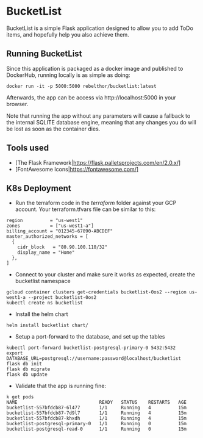 # BucketList

BucketList is a simple Flask application designed to allow you to add ToDo items, and hopefully help you also achieve them.

## Running BucketList

Since this application is packaged as a docker image and published to DockerHub, running locally is as simple as doing:

```shell
docker run -it -p 5000:5000 rebelthor/bucketlist:latest
```

Afterwards, the app can be access via http://localhost:5000 in your browser.

Note that running the app without any parameters will cause a fallback to the internal SQLITE database engine, meaning that any changes you do will be lost as soon as the container dies.

## Tools used
* [The Flask Framework|https://flask.palletsprojects.com/en/2.0.x/]
* [FontAwesome Icons|https://fontawesome.com/]
## K8s Deployment

* Run the terraform code in the _terraform_ folder against your GCP account. Your terraform.tfvars file can be similar to this:
```properties
region          = "us-west1"
zones           = ["us-west1-a"]
billing_account = "012345-67890-ABCDEF"
master_authorized_networks = [
  {
    cidr_block   = "80.90.100.110/32"
    display_name = "Home"
  },
]
```
* Connect to your cluster and make sure it works as expected, create the bucketlist namespace 
```shell
gcloud container clusters get-credentials bucketlist-0os2 --region us-west1-a --project bucketlist-0os2
kubectl create ns bucketlist
```
* Install the helm chart
```shell
helm install bucketlist chart/
```
* Setup a port-forward to the database, and set up the tables
```shell
kubectl port-forward bucketlist-postgresql-primary-0 5432:5432
export DATABASE_URL=postgresql://username:password@localhost/bucketlist
flask db init
flask db migrate
flask db update
```
* Validate that the app is running fine:
```shell
k get pods
NAME                              READY   STATUS    RESTARTS   AGE
bucketlist-557bfdcb87-6l477       1/1     Running   4          15m
bucketlist-557bfdcb87-7d9l7       1/1     Running   4          15m
bucketlist-557bfdcb87-khxdh       1/1     Running   4          15m
bucketlist-postgresql-primary-0   1/1     Running   0          15m
bucketlist-postgresql-read-0      1/1     Running   0          15m
```